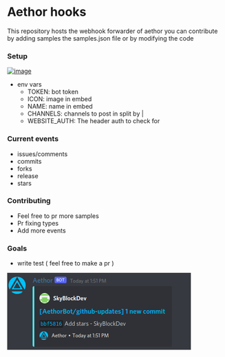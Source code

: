 # Aethor hooks

This repository hosts the webhook forwarder of aethor you can contribute by
adding samples the samples.json file or by modifying the code

### Setup

[![image](https://user-images.githubusercontent.com/23035000/116934239-b0d4a400-ac32-11eb-83f6-0c4119d59fa8.png)](https://dash.deno.com/new?url=https://raw.githubusercontent.com/AethorBot/github-updates/master/mod.ts&env=TOKEN,ICON,NAME,CHANNELS,WEBSITE_AUTH,CHANNELS)

- env vars
  - TOKEN: bot token
  - ICON: image in embed
  - NAME: name in embed
  - CHANNELS: channels to post in split by |
  - WEBSITE_AUTH: The header auth to check for

### Current events

- issues/comments
- commits
- forks
- release
- stars

### Contributing

- Feel free to pr more samples
- Pr fixing types
- Add more events

### Goals

- write test ( feel free to make a pr )

![preview](assets/commit.png)
